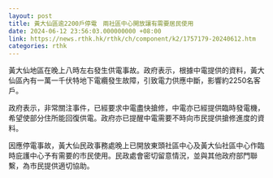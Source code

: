 ```yaml
---
layout: post
title: 黃大仙區逾2200戶停電　兩社區中心開放讓有需要居民使用
date: 2024-06-12 23:56:03.000000000 +08:00
link: https://news.rthk.hk/rthk/ch/component/k2/1757179-20240612.htm
categories: rthk
---
```


黃大仙地區在晚上八時左右發生供電事故。政府表示，根據中電提供的資料，黃大仙區內有一萬一千伏特地下電纜發生故障，引致電力供應中斷，影響約2250名客戶。

政府表示，非常關注事件，已經要求中電盡快搶修，中電亦已經提供臨時發電機，希望使部分住所能回復供電。政府亦已提醒中電需要不時向市民提供搶修進度的資料。

因應停電事故，黃大仙民政事務處晚上已開放東頭社區中心及黃大仙社區中心作臨時庇護中心予有需要的市民使用。民政處會密切留意情況，並與其他政府部門聯繫，為市民提供適切協助。
